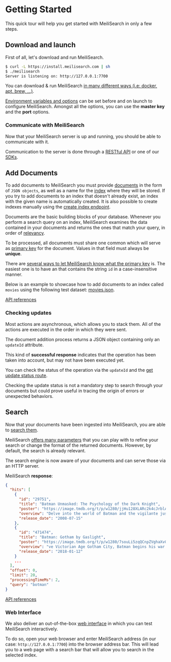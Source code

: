 # Getting Started

This quick tour will help you get started with MeiliSearch in only a few steps.

## Download and launch

First of all, let's download and run MeiliSearch.

```bash
$ curl -L https://install.meilisearch.com | sh
$ ./meilisearch
Server is listening on: http://127.0.0.1:7700
```

You can download & run MeiliSearch [in many different ways (i.e: docker, apt, brew, ...)](/guides/advanced_guides/installation.md).

[Environment variables and options](/guides/advanced_guides/configuration.md) can be set before and on launch to configure MeiliSearch. Amongst all the options, you can use the **master key** and the **port** options.

### Communicate with MeiliSearch

Now that your MeiliSearch server is up and running, you should be able to communicate with it.

Communication to the server is done through a [RESTful API](/references/README.md) or one of our [SDKs](/resources/sdks.md).

## Add Documents

To add documents to MeiliSearch you must provide [documents](/guides/main_concepts/documents.md) in the form of `JSON objects`, as well as a name for the [index](/guides/main_concepts/indexes.md) where they will be stored. If you try to add documents to an index that doesn't already exist, an index with the given name is automatically created. It is also possible to create indexes manually using the [create index endpoint](/references/indexes.md#create-an-index).

Documents are the basic building blocks of your database. Whenever you perform a search query on an index, MeiliSearch examines the data contained in your documents and returns the ones that match your query, in order of [relevancy](/guides/main_concepts/relevancy.html). 


To be processed, all documents must share one common <clientGlossary word="field" /> which will serve as [primary key](/guides/main_concepts/documents.md#primary-key) for the document. Values in that field must always be **unique**.

There are [several ways to let MeiliSearch know what the primary key](/guides/main_concepts/documents.md#primary-key) is. The easiest one is to have an <clientGlossary word="attribute" /> that contains the string `id` in a case-insensitive manner.

Below is an example to showcase how to add documents to an index called `movies` using the following test dataset: [movies.json](https://github.com/meilisearch/MeiliSearch/blob/master/datasets/movies/movies.json).

<CodeSamples id="getting_started_add_documents_md" />

[API references](/references/documents.md)

### Checking updates

Most actions are asynchronous, which allows you to stack them. All of the actions are executed in the order in which they were sent.

The document addition process returns a JSON object containing only an `updateId` attribute.

This kind of **successful response** indicates that the operation has been taken into account, but may not have been executed yet.

You can check the status of the operation via the `updateId` and the [get update status route](/references/updates.md).

Checking the update status is not a mandatory step to search through your documents but could prove useful in tracing the origin of errors or unexpected behaviors.

## Search

Now that your documents have been ingested into MeiliSearch, you are able to [search them](/guides/main_concepts/search.md).

MeiliSearch [offers many parameters](/guides/advanced_guides/search_parameters.md) that you can play with to refine your search or change the format of the returned documents. However, by default, the search is already relevant.

The search engine is now aware of your documents and can serve those via an HTTP server.

<CodeSamples id="getting_started_search_md" />

MeiliSearch **response**:

```json
{
  "hits": [
    {
      "id": "29751",
      "title": "Batman Unmasked: The Psychology of the Dark Knight",
      "poster": "https://image.tmdb.org/t/p/w1280/jjHu128XLARc2k4cJrblAvZe0HE.jpg",
      "overview": "Delve into the world of Batman and the vigilante justice tha",
      "release_date": "2008-07-15"
    },
    {
      "id": "471474",
      "title": "Batman: Gotham by Gaslight",
      "poster": "https://image.tmdb.org/t/p/w1280/7souLi5zqQCnpZVghaXv0Wowi0y.jpg",
      "overview": "ve Victorian Age Gotham City, Batman begins his war on crime",
      "release_date": "2018-01-12"
    }
    ...
  ],
  "offset": 0,
  "limit": 20,
  "processingTimeMs": 2,
  "query": "botman"
}
```

[API references](/references/search.md)

### Web Interface

We also deliver an out-of-the-box [web interface](/guides/advanced_guides/web_interface.md) in which you can test MeiliSearch interactively.

To do so, open your web browser and enter MeiliSearch address (in our case: `http://127.0.0.1:7700`) into the browser address bar.
This will lead you to a web page with a search bar that will allow you to search in the selected index.

<br>
<br>
<MovieGif />
